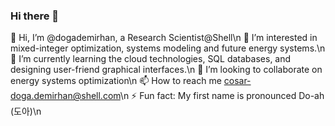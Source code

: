 ### Hi there 👋

👋 Hi, I’m @dogademirhan, a Research Scientist@Shell\n
👀 I’m interested in mixed-integer optimization, systems modeling and future energy systems.\n
🌱 I’m currently learning the cloud technologies, SQL databases, and designing user-friend graphical interfaces.\n
💞️ I’m looking to collaborate on energy systems optimization\n
📫 How to reach me cosar-doga.demirhan@shell.com\n
⚡ Fun fact: My first name is pronounced Do-ah (도아)\n
